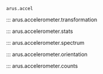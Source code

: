 `arus.accel`

::: arus.accelerometer.transformation

::: arus.accelerometer.stats

::: arus.accelerometer.spectrum

::: arus.accelerometer.orientation

::: arus.accelerometer.counts
